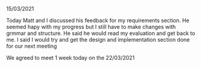 15/03/2021

Today Matt and I discussed his feedback for my requirements section. He seemed hapy with my progress but I still have to make changes with grmmar and structure. He said he would read my evaluation and get back to me. I said I would try and get the design and implementation section done for our next meeting

We agreed to meet 1 week today on the 22/03/2021
